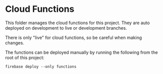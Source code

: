 # Cloud Functions

This folder manages the cloud functions for this project. They are auto deployed on development to live or development branches.

There is only "live" for cloud functions, so be careful when making changes.

The functions can be deployed manually by running the following from the root of this project:

```
firebase deploy --only functions
```
